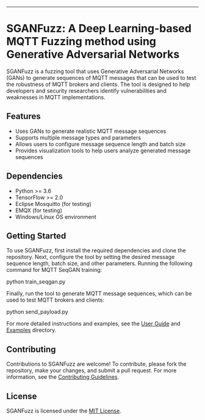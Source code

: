 ---
# SGANFuzz: A Deep Learning-based MQTT Fuzzing method using Generative Adversarial Networks

SGANFuzz is a fuzzing tool that uses Generative Adversarial Networks (GANs) to generate sequences of MQTT messages that can be used to test the robustness of MQTT brokers and clients. The tool is designed to help developers and security researchers identify vulnerabilities and weaknesses in MQTT implementations.

## Features
- Uses GANs to generate realistic MQTT message sequences
- Supports multiple message types and parameters
- Allows users to configure message sequence length and batch size
- Provides visualization tools to help users analyze generated message sequences

## Dependencies
- Python >= 3.6
- TensorFlow >= 2.0
- Eclipse Mosquitto (for testing)
- EMQX (for testing)
- Windows/Linux OS environment 

## Getting Started
To use SGANFuzz, first install the required dependencies and clone the repository. Next, configure the tool by setting the desired message sequence length, batch size, and other parameters. 
Running the following command for MQTT SeqGAN training:

python train_seqgan.py

Finally, run the tool to generate MQTT message sequences, which can be used to test MQTT brokers and clients:

python send_payload.py

For more detailed instructions and examples, see the [User Guide](user_guide.md) and [Examples](examples/) directory.

## Contributing
Contributions to SGANFuzz are welcome! To contribute, please fork the repository, make your changes, and submit a pull request. For more information, see the [Contributing Guidelines](CONTRIBUTING.md).

## License
SGANFuzz is licensed under the [MIT License](LICENSE).
